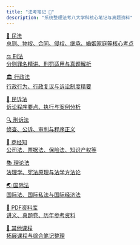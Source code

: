 ```yaml
---
title: "法考笔记 📘"
description: "系统整理法考八大学科核心笔记与真题资料"
---
```


<div class="law-cards">

<a class="law-item" href="/posts/civil/">📕 民法<br><span>总则、物权、合同、侵权、继承、婚姻家庭等核心考点</span></a>

<a class="law-item" href="/posts/criminal/">⚖️ 刑法<br><span>分则罪名精讲、刑罚适用与真题解析</span></a>

<a class="law-item" href="/posts/admin/">🏛️ 行政法<br><span>行政行为、行政复议与诉讼制度精要</span></a>

<a class="law-item" href="/posts/civil-procedure/">📰 民诉法<br><span>诉讼程序要点、执行与案例分析</span></a>

<a class="law-item" href="/posts/criminal-procedure/">🔍 刑诉法<br><span>侦查、公诉、审判与程序正义</span></a>

<a class="law-item" href="/posts/commercial/">💼 商经知<br><span>公司法、票据法、保险法、知识产权等</span></a>

<a class="law-item" href="/posts/theory/">📚 理论法<br><span>法理学、宪法原理与法学方法论</span></a>

<a class="law-item" href="/posts/international/">🌏 国际法<br><span>国际法、国际私法与国际经济法</span></a>

<a class="law-item" href="/posts/pdfs-truepaper/">📂 PDF资料库<br><span>讲义、真题卷、历年参考资料</span></a>

<a class="law-item" href="/posts/others-courses/">🧭 其他课程<br><span>拓展课程与综合笔记整理</span></a>

</div>
